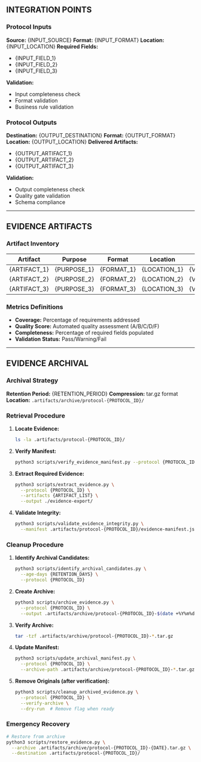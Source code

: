 ## INTEGRATION POINTS

### Protocol Inputs
**Source:** {INPUT_SOURCE}
**Format:** {INPUT_FORMAT}
**Location:** {INPUT_LOCATION}
**Required Fields:**
- {INPUT_FIELD_1}
- {INPUT_FIELD_2}
- {INPUT_FIELD_3}

**Validation:**
- Input completeness check
- Format validation
- Business rule validation

### Protocol Outputs
**Destination:** {OUTPUT_DESTINATION}
**Format:** {OUTPUT_FORMAT}
**Location:** {OUTPUT_LOCATION}
**Delivered Artifacts:**
- {OUTPUT_ARTIFACT_1}
- {OUTPUT_ARTIFACT_2}
- {OUTPUT_ARTIFACT_3}

**Validation:**
- Output completeness check
- Quality gate validation
- Schema compliance

---

## EVIDENCE ARTIFACTS

### Artifact Inventory

| Artifact | Purpose | Format | Location | Validation | Metrics |
|----------|---------|--------|----------|------------|---------|
| {ARTIFACT_1} | {PURPOSE_1} | {FORMAT_1} | {LOCATION_1} | {VALIDATION_1} | {METRICS_1} |
| {ARTIFACT_2} | {PURPOSE_2} | {FORMAT_2} | {LOCATION_2} | {VALIDATION_2} | {METRICS_2} |
| {ARTIFACT_3} | {PURPOSE_3} | {FORMAT_3} | {LOCATION_3} | {VALIDATION_3} | {METRICS_3} |

### Metrics Definitions
- **Coverage:** Percentage of requirements addressed
- **Quality Score:** Automated quality assessment (A/B/C/D/F)
- **Completeness:** Percentage of required fields populated
- **Validation Status:** Pass/Warning/Fail

---

## EVIDENCE ARCHIVAL

### Archival Strategy
**Retention Period:** {RETENTION_PERIOD}
**Compression:** tar.gz format
**Location:** `.artifacts/archive/protocol-{PROTOCOL_ID}/`

### Retrieval Procedure
1. **Locate Evidence:**
   ```bash
   ls -la .artifacts/protocol-{PROTOCOL_ID}/
   ```

2. **Verify Manifest:**
   ```bash
   python3 scripts/verify_evidence_manifest.py --protocol {PROTOCOL_ID}
   ```

3. **Extract Required Evidence:**
   ```bash
   python3 scripts/extract_evidence.py \
     --protocol {PROTOCOL_ID} \
     --artifacts {ARTIFACT_LIST} \
     --output ./evidence-export/
   ```

4. **Validate Integrity:**
   ```bash
   python3 scripts/validate_evidence_integrity.py \
     --manifest .artifacts/protocol-{PROTOCOL_ID}/evidence-manifest.json
   ```

### Cleanup Procedure
1. **Identify Archival Candidates:**
   ```bash
   python3 scripts/identify_archival_candidates.py \
     --age-days {RETENTION_DAYS} \
     --protocol {PROTOCOL_ID}
   ```

2. **Create Archive:**
   ```bash
   python3 scripts/archive_evidence.py \
     --protocol {PROTOCOL_ID} \
     --output .artifacts/archive/protocol-{PROTOCOL_ID}-$(date +%Y%m%d).tar.gz
   ```

3. **Verify Archive:**
   ```bash
   tar -tzf .artifacts/archive/protocol-{PROTOCOL_ID}-*.tar.gz
   ```

4. **Update Manifest:**
   ```bash
   python3 scripts/update_archival_manifest.py \
     --protocol {PROTOCOL_ID} \
     --archive-path .artifacts/archive/protocol-{PROTOCOL_ID}-*.tar.gz
   ```

5. **Remove Originals (after verification):**
   ```bash
   python3 scripts/cleanup_archived_evidence.py \
     --protocol {PROTOCOL_ID} \
     --verify-archive \
     --dry-run  # Remove flag when ready
   ```

### Emergency Recovery
```bash
# Restore from archive
python3 scripts/restore_evidence.py \
  --archive .artifacts/archive/protocol-{PROTOCOL_ID}-{DATE}.tar.gz \
  --destination .artifacts/protocol-{PROTOCOL_ID}/
```
